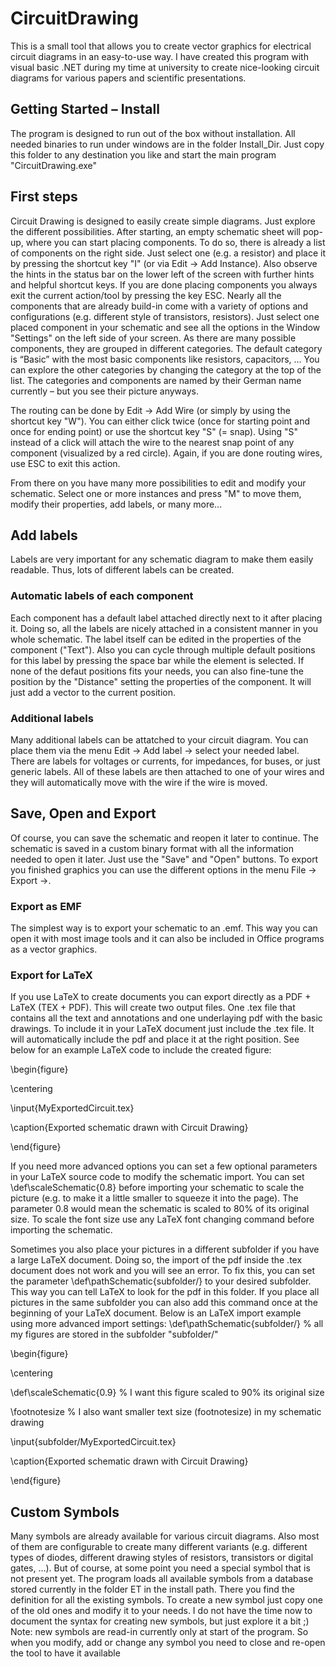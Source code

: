 # CircuitDrawing
This is a small tool that allows you to create vector graphics for electrical circuit diagrams in an easy-to-use way. I have created this program with visual basic .NET during my time at university to create nice-looking circuit diagrams for various papers and scientific presentations.

## Getting Started – Install
The program is designed to run out of the box without installation. All needed binaries to run under windows are in the folder Install_Dir. Just copy this folder to any destination you like and start the main program "CircuitDrawing.exe"

## First steps 
Circuit Drawing is designed to easily create simple diagrams. Just explore the different possibilities. After starting, an empty schematic sheet will pop-up, where you can start placing components. To do so, there is already a list of components on the right side. Just select one (e.g. a resistor) and place it by pressing the shortcut key "I" (or via Edit -> Add Instance). Also observe the hints in the status bar on the lower left of the screen with further hints and helpful shortcut keys. If you are done placing components you always exit the current action/tool by pressing the key ESC. Nearly all the components that are already build-in come with a variety of options and configurations (e.g. different style of transistors, resistors). Just select one placed component in your schematic and see all the options in the Window "Settings" on the left side of your screen. As there are many possible components, they are grouped in different categories. The default category is “Basic” with the most basic components like resistors, capacitors, … You can explore the other categories by changing the category at the top of the list. The categories and components are named by their German name currently – but you see their picture anyways.  

The routing can be done by Edit -> Add Wire (or simply by using the shortcut key "W"). You can either click twice (once for starting point and once for ending point) or use the shortcut key "S" (= snap). Using "S" instead of a click will attach the wire to the nearest snap point of any component (visualized by a red circle). Again, if you are done routing wires, use ESC to exit this action. 

From there on you have many more possibilities to edit and modify your schematic. Select one or more instances and press "M" to move them, modify their properties, add labels, or many more… 

## Add labels
Labels are very important for any schematic diagram to make them easily readable. Thus, lots of different labels can be created.

### Automatic labels of each component
Each component has a default label attached directly next to it after placing it. Doing so, all the labels are nicely attached in a consistent manner in you whole schematic. The label itself can be edited in the properties of the component ("Text"). Also you can cycle through multiple default positions for this label by pressing the space bar while the element is selected. If none of the defaut positions fits your needs, you can also fine-tune the position by the "Distance" setting the properties of the component. It will just add a vector to the current position.

### Additional labels
Many additional labels can be attatched to your circuit diagram. You can place them via the menu Edit -> Add label -> select your needed label. There are labels for voltages or currents, for impedances, for buses, or just generic labels. 
All of these labels are then attached to one of your wires and they will automatically move with the wire if the wire is moved. 

## Save, Open and Export
Of course, you can save the schematic and reopen it later to continue. The schematic is saved in a custom binary format with all the information needed to open it later. Just use the "Save" and "Open" buttons.
To export you finished graphics you can use the different options in the menu File -> Export ->.

### Export as EMF
The simplest way is to export your schematic to an .emf. This way you can open it with most image tools and it can also be included in Office programs as a vector graphics.

### Export for LaTeX
If you use LaTeX to create documents you can export directly as a PDF + LaTeX (TEX + PDF). This will create two output files. One .tex file that contains all the text and annotations and one underlaying pdf with the basic drawings. To include it in your LaTeX document just include the .tex file. It will automatically include the pdf and place it at the right position. See below for an example LaTeX code to include the created figure:

\begin{figure}

\centering

\input{MyExportedCircuit.tex}

\caption{Exported schematic drawn with Circuit Drawing}

\end{figure}


If you need more advanced options you can set a few optional parameters in your LaTeX source code to modify the schematic import. You can set \def\scaleSchematic{0.8} before importing your schematic to scale the picture (e.g. to make it a little smaller to squeeze it into the page). The parameter 0.8 would mean the schematic is scaled to 80% of its original size. To scale the font size use any LaTeX font changing command before importing the schematic.

Sometimes you also place your pictures in a different subfolder if you have a large LaTeX document. Doing so, the import of the pdf inside the .tex document does not work and you will see an error. To fix this, you can set the parameter \def\pathSchematic{subfolder/} to your desired subfolder. This way you can tell LaTeX to look for the pdf in this folder. If you place all pictures in the same subfolder you can also add this command once at the beginning of your LaTeX document. Below is an LaTeX import example using more advanced import settings:
\def\pathSchematic{subfolder/} % all my figures are stored in the subfolder "subfolder/"

\begin{figure}

\centering

\def\scaleSchematic{0.9} % I want this figure scaled to 90% its original size

\footnotesize % I also want smaller text size (footnotesize) in my schematic drawing

\input{subfolder/MyExportedCircuit.tex}

\caption{Exported schematic drawn with Circuit Drawing}

\end{figure}

## Custom Symbols
Many symbols are already available for various circuit diagrams. Also most of them are configurable to create many different variants (e.g. different types of diodes, different drawing styles of resistors, transistors or digital gates, …). But of course, at some point you need a special symbol that is not present yet. The program loads all available symbols from a database stored currently in the folder ET in the install path. There you find the definition for all the existing symbols. To create a new symbol just copy one of the old ones and modify it to your needs. I do not have the time now to document the syntax for creating new symbols, but just explore it a bit ;)
Note: new symbols are read-in currently only at start of the program. So when you modify, add or change any symbol you need to close and re-open the tool to have it available
